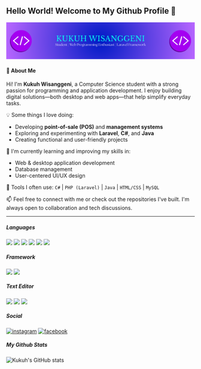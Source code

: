 ## Hello World! Welcome to My Github Profile 👋

<img src="img/github-banner-image.png" />

#### 👋 About Me

Hi! I'm **Kukuh Wisanggeni**, a Computer Science student with a strong passion for programming and application development. I enjoy building digital solutions—both desktop and web apps—that help simplify everyday tasks.

💡 Some things I love doing:
- Developing **point-of-sale (POS)** and **management systems**
- Exploring and experimenting with **Laravel**, **C#**, and **Java**
- Creating functional and user-friendly projects

🚀 I'm currently learning and improving my skills in:
- Web & desktop application development
- Database management
- User-centered UI/UX design

🔧 Tools I often use:
`C#` | `PHP (Laravel)` | `Java` | `HTML/CSS` | `MySQL`

📫 Feel free to connect with me or check out the repositories I've built. I'm always open to collaboration and tech discussions.

---

##### Languages
<img src="https://img.shields.io/badge/PHP-777BB4?style=for-the-badge&logo=php&logoColor=white" />
<img src="https://img.shields.io/badge/HTML5-E34F26?style=for-the-badge&logo=html5&logoColor=white" />
<img src="https://img.shields.io/badge/CSS3-1572B6?style=for-the-badge&logo=css3&logoColor=white" />
<img src="https://img.shields.io/badge/JavaScript-323330?style=for-the-badge&logo=javascript&logoColor=F7DF1E" />
<img src="https://img.shields.io/badge/phpmyadmin-6C78AF?style=for-the-badge&logo=phpmyadmin&logoColor=white" />
<img src="https://img.shields.io/badge/C%23-239120?style=for-the-badge&logo=csharp&logoColor=white" />

##### Framework
<img src="https://img.shields.io/badge/Laravel-FF2D20?style=for-the-badge&logo=laravel&logoColor=white" />
<img src="https://img.shields.io/badge/Bootstrap-563D7C?style=for-the-badge&logo=bootstrap&logoColor=white" />


##### Text Editor
<img src="https://img.shields.io/badge/VSCode-0078D4?style=for-the-badge&logo=visual%20studio%20code&logoColor=white" />
<img src="https://img.shields.io/badge/apache%20netbeans-1B6AC6?style=for-the-badge&logo=apache%20netbeans%20IDE&logoColor=white" />
<img src="https://img.shields.io/badge/Visual_Studio-5C2D91?style=for-the-badge&logo=visual%20studio&logoColor=white" />

##### Social
[![instagram](https://img.shields.io/badge/Instagram-E4405F?style=for-the-badge&logo=instagram&logoColor=white)](https://instagram.com/kukuh.wsi)
[![facebook](https://img.shields.io/badge/Facebook-1877F2?style=for-the-badge&logo=facebook&logoColor=white)](https://facebook.com/kukuh.wisanggeni.5)

##### My Github Stats
![Kukuh's GitHub stats](https://github-readme-stats.vercel.app/api?username=firetoxicant&show_icons=true&theme=tokyonight&hide=contribs)




<!--
**firetoxicant/firetoxicant** is a ✨ _special_ ✨ repository because its `README.md` (this file) appears on your GitHub profile.

Here are some ideas to get you started:

- 🔭 I’m currently working on ...
- 🌱 I’m currently learning ...
- 👯 I’m looking to collaborate on ...
- 🤔 I’m looking for help with ...
- 💬 Ask me about ...
- 📫 How to reach me: ...
- 😄 Pronouns: ...
- ⚡ Fun fact: ...
-->
